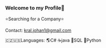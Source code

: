 ### Welcome to my Profile👋






⭐️Searching for a Company⭐️

Contact: kral.johan1@gmail.com

🇨🇿🇺🇸Languages:
🌎C#
☕java
🐘SQL
🐍Python
<!--
**sippinhanz/sippinhanz** is a ✨ _special_ ✨ repository because its `README.md` (this file) appears on your GitHub profile.

Here are some ideas to get you started:

- 🔭 
- 🌱 I’m currently learning ...
- 👯 I’m looking to collaborate on ...
- 🤔 I’m looking for help with ...
- 💬 Ask me about ...
- 📫 How to reach me: ...
- 😄 Pronouns: ...
- ⚡ Fun fact: ...
-->
